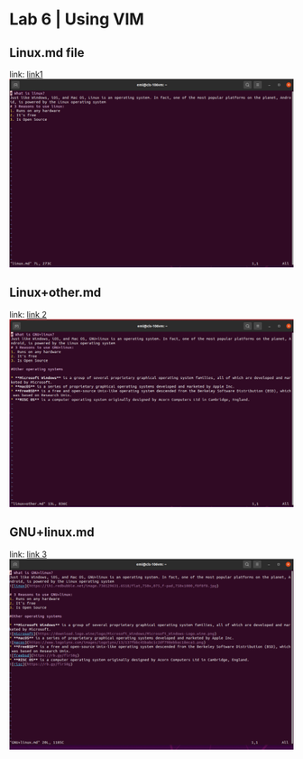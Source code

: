 # Lab 6 | Using VIM

## Linux.md file
link: [link1](linux.md)
![linux.md](../../images/lab%205/Lab6.1.png)

## Linux+other.md
link: [link 2](linux+other.md)
![linux+other.md](../../images/lab%205/lab6.2.png)

## GNU+linux.md
link: [link 3](GNU+linux.md)
![GNU+linux.md](../../images/lab%205/lab6.3.png)
